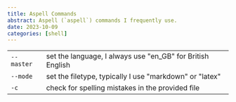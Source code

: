 ```yaml
---
title: Aspell Commands
abstract: Aspell (`aspell`) commands I frequently use.
date: 2023-10-09
categories: [shell]
---
```


|||
|---|---|
|`--master`|set the language, I always use "en_GB" for British English|
|`--mode`|set the filetype, typically I use "markdown" or "latex"|
|`-c`|check for spelling mistakes in the provided file|

